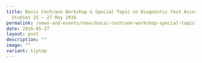 ```yaml
---
title: Basic Cochrane Workshop & Special Topic on Diagnostic Test Accuracy
  Studies 25 – 27 May 2016
permalink: /news-and-events/news/basic-cochrane-workshop-special-topic-on-diagnostic-test-accuracy-studies/
date: 2016-05-27
layout: post
description: ""
image: ""
variant: tiptap
---
```

